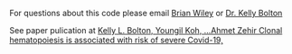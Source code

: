 For questions about this code please email [Brian Wiley](mailto:wileyb@wustl.edu) or [Dr. Kelly Bolton](mailto:bolton@wustl.edu)

See paper pulication at [Kelly L. Bolton, Youngil Koh, …Ahmet Zehir Clonal hematopoiesis is associated with risk of severe Covid-19, ](https://www.nature.com/articles/s41467-021-26138-6)
